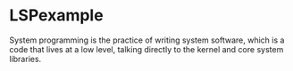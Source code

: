 LSPexample
==========

System programming is the practice of writing system software, which is a code that lives at a low level, talking directly to the kernel and core system libraries. 
